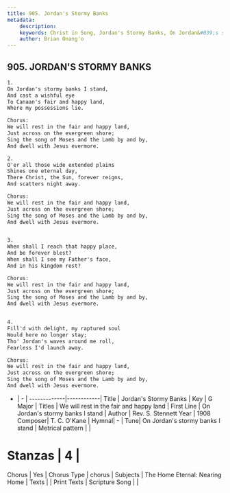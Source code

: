 ```yaml
---
title: 905. Jordan's Stormy Banks
metadata:
    description: 
    keywords: Christ in Song, Jordan's Stormy Banks, On Jordan&#039;s stormy banks I stand, We will rest in the fair and happy land
    author: Brian Onang'o
---
```



## 905. JORDAN'S STORMY BANKS

```txt
1.
On Jordan's stormy banks I stand,
And cast a wishful eye
To Canaan's fair and happy land,
Where my possessions lie.

Chorus:
We will rest in the fair and happy land,
Just across on the evergreen shore;
Sing the song of Moses and the Lamb by and by,
And dwell with Jesus evermore.

2.
O'er all those wide extended plains
Shines one eternal day,
There Christ, the Sun, forever reigns,
And scatters night away. 

Chorus:
We will rest in the fair and happy land,
Just across on the evergreen shore;
Sing the song of Moses and the Lamb by and by,
And dwell with Jesus evermore.


3.
When shall I reach that happy place,
And be forever blest?
When shall I see my Father's face,
And in his kingdom rest? 

Chorus:
We will rest in the fair and happy land,
Just across on the evergreen shore;
Sing the song of Moses and the Lamb by and by,
And dwell with Jesus evermore.


4.
Fill'd with delight, my raptured soul
Would here no longer stay;
Tho' Jordan's waves around me roll,
Fearless I'd launch away. 

Chorus:
We will rest in the fair and happy land,
Just across on the evergreen shore;
Sing the song of Moses and the Lamb by and by,
And dwell with Jesus evermore.

```

- |   -  |
-------------|------------|
Title | Jordan's Stormy Banks |
Key | G Major |
Titles | We will rest in the fair and happy land |
First Line | On Jordan&#039;s stormy banks I stand |
Author | Rev. S. Stennett
Year | 1908
Composer| T. C. O&#039;Kane |
Hymnal|  - |
Tune| On Jordan&#039;s stormy banks I stand |
Metrical pattern | |
# Stanzas | 4 |
Chorus | Yes |
Chorus Type | chorus |
Subjects | The Home Eternal: Nearing Home |
Texts |  |
Print Texts | 
Scripture Song |  |
  
